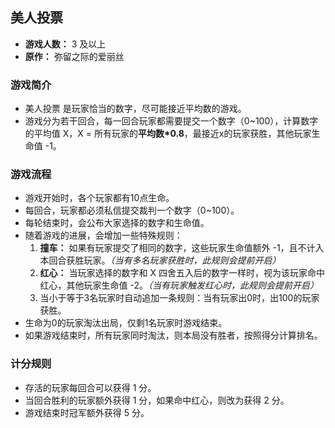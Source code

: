## 美人投票

- **游戏人数：** 3 及以上
- **原作：** 弥留之际的爱丽丝

### 游戏简介
- 美人投票 是玩家恰当的数字，尽可能接近平均数的游戏。
- 游戏分为若干回合，每一回合玩家都需要提交一个数字（0~100），计算数字的平均值 X，X = 所有玩家的**平均数*0.8**，最接近x的玩家获胜，其他玩家生命值 -1。

### 游戏流程
- 游戏开始时，各个玩家都有10点生命。
- 每回合，玩家都必须私信提交裁判一个数字（0~100）。
- 每轮结束时，会公布大家选择的数字和生命值。
- 随着游戏的进展，会增加一些特殊规则：
    1. **撞车：** 如果有玩家提交了相同的数字，这些玩家生命值额外 -1，且不计入本回合获胜玩家。*（当有多名玩家获胜时，此规则会提前开启）*
    2. **红心：** 当玩家选择的数字和 X 四舍五入后的数字一样时，视为该玩家命中红心，其他玩家生命值 -2。*（当有玩家触发红心时，此规则会提前开启）*
    3. 当小于等于3名玩家时自动追加一条规则：当有玩家出0时，出100的玩家获胜。
- 生命为0的玩家淘汰出局，仅剩1名玩家时游戏结束。
- 如果游戏结束时，所有玩家同时淘汰，则本局没有胜者，按照得分计算排名。

### 计分规则
- 存活的玩家每回合可以获得 1 分。
- 当回合胜利的玩家额外获得 1 分，如果命中红心，则改为获得 2 分。
- 游戏结束时冠军额外获得 5 分。